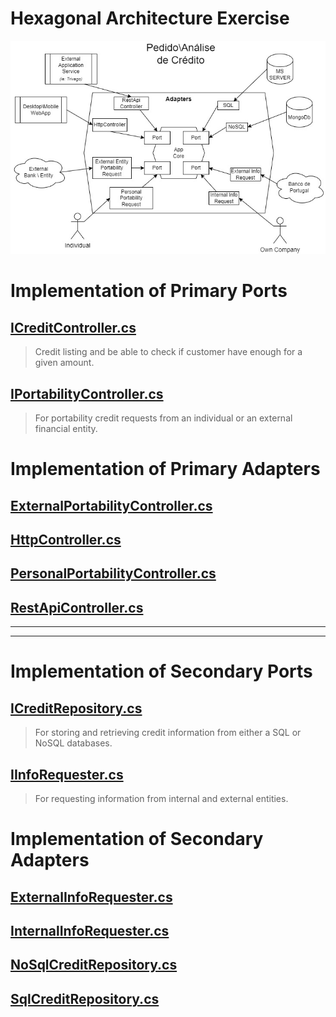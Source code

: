 # Hexagonal Architecture Exercise

![Exercise application Diagram](./Doc/Images/exercise-hex-arch.jpg)

# Implementation of Primary Ports

## [ICreditController.cs](./Day13HexArchExercise/Primary/Interfaces/ICreditController.cs)

> Credit listing and be able to check if customer have enough for a given amount.

## [IPortabilityController.cs](./Day13HexArchExercise/Primary/Interfaces/IPortabilityController.cs)

> For portability credit requests from an individual or an external financial entity.


# Implementation of Primary Adapters

## [ExternalPortabilityController.cs](./Day13HexArchExercise/Primary/Adapters/ExternalPortabilityController.cs)

## [HttpController.cs](./Day13HexArchExercise/Primary/Adapters/HttpController.cs)

## [PersonalPortabilityController.cs](./Day13HexArchExercise/Primary/Adapters/PersonalPortabilityController.cs)

## [RestApiController.cs](./Day13HexArchExercise/Primary/Adapters/RestApiController.cs)

---
---

# Implementation of Secondary Ports

## [ICreditRepository.cs](./Day13Hexercise/Secondary/Interfaces/ICreditRepository.cs)

> For storing and retrieving credit information from either a SQL or NoSQL databases.

## [IInfoRequester.cs](./Day13Hexercise/Secondary/Interfaces/IInfoRequester.cs)

> For requesting information from internal and external entities.


# Implementation of Secondary Adapters

## [ExternalInfoRequester.cs](./Day13Hexercise/Secondary/Adapters/ExternalInfoRequester.cs)

## [InternalInfoRequester.cs](./Day13Hexercise/Secondary/Adapters/InternalInfoRequester.cs)

## [NoSqlCreditRepository.cs](./Day13Hexercise/Secondary/Adapters/NoSqlCreditRepository.cs)

## [SqlCreditRepository.cs](./Day13Hexercise/Secondary/Adapters/SqlCreditRepository.cs)
